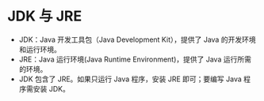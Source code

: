 # JDK 与 JRE

* JDK：Java 开发工具包（Java Development Kit），提供了 Java 的开发环境和运行环境。
* JRE：Java 运行环境(Java Runtime Environment)，提供了 Java 运行所需的环境。
* JDK 包含了 JRE。如果只运行 Java 程序，安装 JRE 即可；要编写 Java 程序需安装 JDK。
